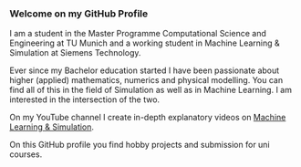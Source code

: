 ### Welcome on my GitHub Profile

I am a student in the Master Programme Computational Science and Engineering at TU Munich and a working student in Machine Learning & Simulation at Siemens Technology.

Ever since my Bachelor education started I have been passionate about higher (applied) mathematics, numerics and physical modelling. You can find all of this in the field of Simulation as well as in Machine Learning. I am interested in the intersection of the two.

On my YouTube channel I create in-depth explanatory videos on [Machine Learning & Simulation](https://www.youtube.com/channel/UCh0P7KwJhuQ4vrzc3IRuw4Q).

On this GitHub profile you find hobby projects and submission for uni courses.

<!--
**Ceyron/Ceyron** is a ✨ _special_ ✨ repository because its `README.md` (this file) appears on your GitHub profile.

Here are some ideas to get you started:

- 🔭 I’m currently working on ...
- 🌱 I’m currently learning ...
- 👯 I’m looking to collaborate on ...
- 🤔 I’m looking for help with ...
- 💬 Ask me about ...
- 📫 How to reach me: ...
- 😄 Pronouns: ...
- ⚡ Fun fact: ...
-->
